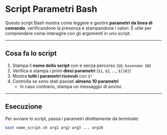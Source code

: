 # Script Parametri Bash

Questo script Bash mostra come leggere e gestire **parametri da linea di comando**, verificandone la presenza e stampandone i valori. È utile per comprendere come interagire con gli argomenti in uno script.

---

## Cosa fa lo script

1. Stampa il **nome dello script** con e senza percorso (`$0`, `basename $0`)
2. Verifica e stampa i primi **dieci parametri** (`$1`, `$2`, ..., `${10}`)
3. Mostra **tutti i parametri ricevuti** con `$*`
4. Controlla se sono stati passati **almeno 10 parametri**
   - In caso contrario, stampa un messaggio di avviso

---

## Esecuzione

Per avviare lo script, passa i parametri direttamente da terminale:

```bash
bash nome_script.sh arg1 arg2 arg3 ... arg10
